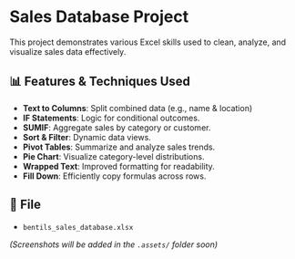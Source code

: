 # Sales Database Project

This project demonstrates various Excel skills used to clean, analyze, and visualize sales data effectively.

## 📊 Features & Techniques Used

- **Text to Columns**: Split combined data (e.g., name & location)
- **IF Statements**: Logic for conditional outcomes.
- **SUMIF**: Aggregate sales by category or customer.
- **Sort & Filter**: Dynamic data views.
- **Pivot Tables**: Summarize and analyze sales trends.
- **Pie Chart**: Visualize category-level distributions.
- **Wrapped Text**: Improved formatting for readability.
- **Fill Down**: Efficiently copy formulas across rows.

## 📁 File

- `bentils_sales_database.xlsx`

_(Screenshots will be added in the `.assets/` folder soon)_

